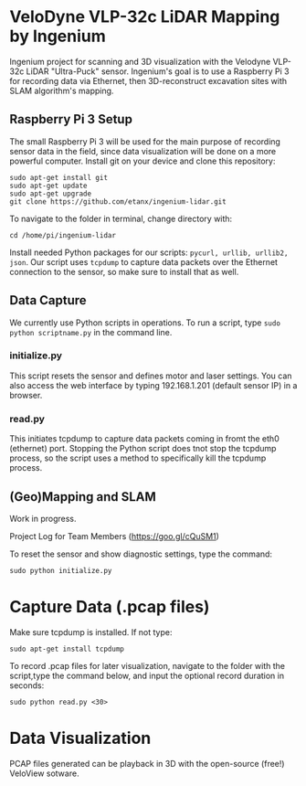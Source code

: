 # VeloDyne VLP-32c LiDAR Mapping by Ingenium

Ingenium project for scanning and 3D visualization with the Velodyne VLP-32c LiDAR "Ultra-Puck" sensor. Ingenium's goal is to use a Raspberry Pi 3 for recording data via Ethernet, then 3D-reconstruct excavation sites with SLAM algorithm's mapping.

## Raspberry Pi 3 Setup 
The small Raspberry Pi 3 will be used for the main purpose of recording sensor data in the field, since data visualization will be done on a more powerful computer. Install git on your device and clone this repository:
```
sudo apt-get install git
sudo apt-get update
sudo apt-get upgrade
git clone https://github.com/etanx/ingenium-lidar.git
```
To navigate to the folder in terminal, change directory with:
```
cd /home/pi/ingenium-lidar
```
Install needed Python packages for our scripts: `pycurl, urllib, urllib2, json`. Our script uses `tcpdump` to capture data packets over the Ethernet connection to the sensor, so make sure to install that as well.

## Data Capture
We currently use Python scripts in operations. To run a script, type `sudo python scriptname.py` in the command line.

### initialize.py
This script resets the sensor and defines motor and laser settings. You can also access the web interface by typing 192.168.1.201 (default sensor IP) in a browser.

### read.py
This initiates tcpdump to capture data packets coming in fromt the eth0 (ethernet) port. Stopping the Python script does tnot stop the tcpdump process, so the script uses a method to specifically kill the tcpdump process.

## (Geo)Mapping and SLAM
Work in progress.


Project Log for Team Members (https://goo.gl/cQuSM1)








 To reset the sensor and show diagnostic settings, type the command:
```
sudo python initialize.py
```

# Capture Data (.pcap files)
Make sure tcpdump is installed. If not type:
```
sudo apt-get install tcpdump
```
To record .pcap files for later visualization, navigate to the folder with the script,type the command below, and input the optional record duration in seconds:
```
sudo python read.py <30>
```

# Data Visualization
PCAP files generated can be playback in 3D with the open-source (free!) VeloView sotware.
